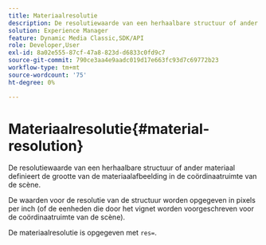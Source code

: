 ```yaml
---
title: Materiaalresolutie
description: De resolutiewaarde van een herhaalbare structuur of ander materiaal definieert de grootte van de materiaalafbeelding in de coördinaatruimte van de scène.
solution: Experience Manager
feature: Dynamic Media Classic,SDK/API
role: Developer,User
exl-id: 8a02e555-87cf-47a8-823d-d6833c0fd9c7
source-git-commit: 790ce3aa4e9aadc019d17e663fc93d7c69772b23
workflow-type: tm+mt
source-wordcount: '75'
ht-degree: 0%

---
```


# Materiaalresolutie{#material-resolution}

De resolutiewaarde van een herhaalbare structuur of ander materiaal definieert de grootte van de materiaalafbeelding in de coördinaatruimte van de scène.

De waarden voor de resolutie van de structuur worden opgegeven in pixels per inch (of de eenheden die door het vignet worden voorgeschreven voor de coördinaatruimte van de scène).

De materiaalresolutie is opgegeven met `res=`.
